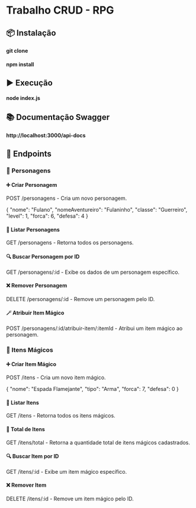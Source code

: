 # Trabalho CRUD - RPG

## 📦 Instalação
#### git clone 
#### npm install

## ▶️ Execução
#### node index.js

## 📚 Documentação Swagger
#### http://localhost:3000/api-docs

## 📁 Endpoints
### 🔹 Personagens
#### ➕ Criar Personagem
POST /personagens - Cria um novo personagem.

{
  "nome": "Fulano",
  "nomeAventureiro": "Fulaninho",
  "classe": "Guerreiro",
  "level": 1,
  "forca": 6,
  "defesa": 4
}

#### 📃 Listar Personagens
GET /personagens - Retorna todos os personagens.

#### 🔍 Buscar Personagem por ID
GET /personagens/:id - Exibe os dados de um personagem específico.

#### ❌ Remover Personagem
DELETE /personagens/:id - Remove um personagem pelo ID.

#### 🪄 Atribuir Item Mágico
POST /personagens/:id/atribuir-item/:itemId - Atribui um item mágico ao personagem.

### 🔹 Itens Mágicos
#### ➕ Criar Item Mágico
POST /itens - Cria um novo item mágico.

{
  "nome": "Espada Flamejante",
  "tipo": "Arma",
  "forca": 7,
  "defesa": 0
}

#### 📃 Listar Itens
GET /itens - Retorna todos os itens mágicos.

#### 🔢 Total de Itens
GET /itens/total - Retorna a quantidade total de itens mágicos cadastrados.

#### 🔍 Buscar Item por ID
GET /itens/:id - Exibe um item mágico específico.

#### ❌ Remover Item
DELETE /itens/:id - Remove um item mágico pelo ID.


